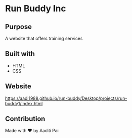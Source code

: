 # Run Buddy Inc

## Purpose
A website that offers training services

## Built with
* HTML
* CSS

## Website
https://aadi1988.github.io/run-buddy/Desktop/projects/run-buddy1/index.html

## Contribution
Made with ❤️ by Aaditi Pai

